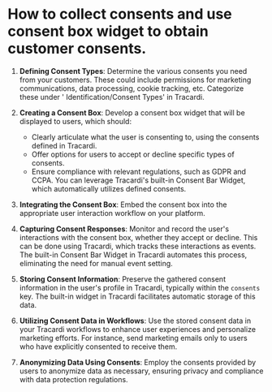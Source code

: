 # How to collect consents and use consent box widget to obtain customer consents.

1. **Defining Consent Types**: Determine the various consents you need from your customers. These could include
   permissions for marketing communications, data processing, cookie tracking, etc. Categorize these under '
   Identification/Consent Types' in Tracardi.

2. **Creating a Consent Box**: Develop a consent box widget that will be displayed to users, which should:
    - Clearly articulate what the user is consenting to, using the consents defined in Tracardi.
    - Offer options for users to accept or decline specific types of consents.
    - Ensure compliance with relevant regulations, such as GDPR and CCPA.
      You can leverage Tracardi's built-in Consent Bar Widget, which automatically utilizes defined consents.

3. **Integrating the Consent Box**: Embed the consent box into the appropriate user interaction workflow on your
   platform.

4. **Capturing Consent Responses**: Monitor and record the user's interactions with the consent box, whether they accept
   or decline. This can be done using Tracardi, which tracks these interactions as events. The built-in Consent Bar
   Widget in Tracardi automates this process, eliminating the need for manual event setting.

5. **Storing Consent Information**: Preserve the gathered consent information in the user's profile in Tracardi,
   typically within the `consents` key. The built-in widget in Tracardi facilitates automatic storage of this data.

6. **Utilizing Consent Data in Workflows**: Use the stored consent data in your Tracardi workflows to enhance user
   experiences and personalize marketing efforts. For instance, send marketing emails only to users who have explicitly
   consented to receive them.

7. **Anonymizing Data Using Consents**: Employ the consents provided by users to anonymize data as necessary, ensuring
   privacy and compliance with data protection regulations.